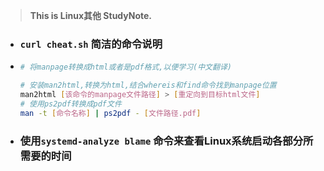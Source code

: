 >  **This is Linux其他 StudyNote.**

* ###  `curl cheat.sh`	简洁的命令说明

* ```bash
  # 将manpage转换成html或者是pdf格式,以便学习(中文翻译)
  
  # 安装man2html,转换为html,结合whereis和find命令找到manpage位置
  man2html [该命令的manpage文件路径] > [重定向到目标html文件]
  # 使用ps2pdf转换成pdf文件
  man -t [命令名称] | ps2pdf - [文件路径.pdf]
  ```
  
* ###  使用`systemd-analyze blame` 命令来查看Linux系统启动各部分所需要的时间


